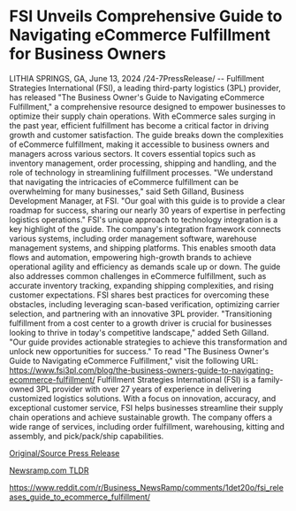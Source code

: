 # FSI Unveils Comprehensive Guide to Navigating eCommerce Fulfillment for Business Owners

LITHIA SPRINGS, GA, June 13, 2024 /24-7PressRelease/ -- Fulfillment Strategies International (FSI), a leading third-party logistics (3PL) provider, has released "The Business Owner's Guide to Navigating eCommerce Fulfillment," a comprehensive resource designed to empower businesses to optimize their supply chain operations. With eCommerce sales surging in the past year, efficient fulfillment has become a critical factor in driving growth and customer satisfaction.  The guide breaks down the complexities of eCommerce fulfillment, making it accessible to business owners and managers across various sectors. It covers essential topics such as inventory management, order processing, shipping and handling, and the role of technology in streamlining fulfillment processes.  "We understand that navigating the intricacies of eCommerce fulfillment can be overwhelming for many businesses," said Seth Gilland, Business Development Manager, at FSI. "Our goal with this guide is to provide a clear roadmap for success, sharing our nearly 30 years of expertise in perfecting logistics operations."  FSI's unique approach to technology integration is a key highlight of the guide. The company's integration framework connects various systems, including order management software, warehouse management systems, and shipping platforms. This enables smooth data flows and automation, empowering high-growth brands to achieve operational agility and efficiency as demands scale up or down.  The guide also addresses common challenges in eCommerce fulfillment, such as accurate inventory tracking, expanding shipping complexities, and rising customer expectations. FSI shares best practices for overcoming these obstacles, including leveraging scan-based verification, optimizing carrier selection, and partnering with an innovative 3PL provider.  "Transitioning fulfillment from a cost center to a growth driver is crucial for businesses looking to thrive in today's competitive landscape," added Seth Gilland. "Our guide provides actionable strategies to achieve this transformation and unlock new opportunities for success."  To read "The Business Owner's Guide to Navigating eCommerce Fulfillment," visit the following URL: https://www.fsi3pl.com/blog/the-business-owners-guide-to-navigating-ecommerce-fulfillment/  Fulfillment Strategies International (FSI) is a family-owned 3PL provider with over 27 years of experience in delivering customized logistics solutions. With a focus on innovation, accuracy, and exceptional customer service, FSI helps businesses streamline their supply chain operations and achieve sustainable growth. The company offers a wide range of services, including order fulfillment, warehousing, kitting and assembly, and pick/pack/ship capabilities. 

[Original/Source Press Release](https://www.24-7pressrelease.com/press-release/511693/fsi-unveils-comprehensive-guide-to-navigating-ecommerce-fulfillment-for-business-owners)
                    

[Newsramp.com TLDR](None) 

https://www.reddit.com/r/Business_NewsRamp/comments/1det20o/fsi_releases_guide_to_ecommerce_fulfillment/